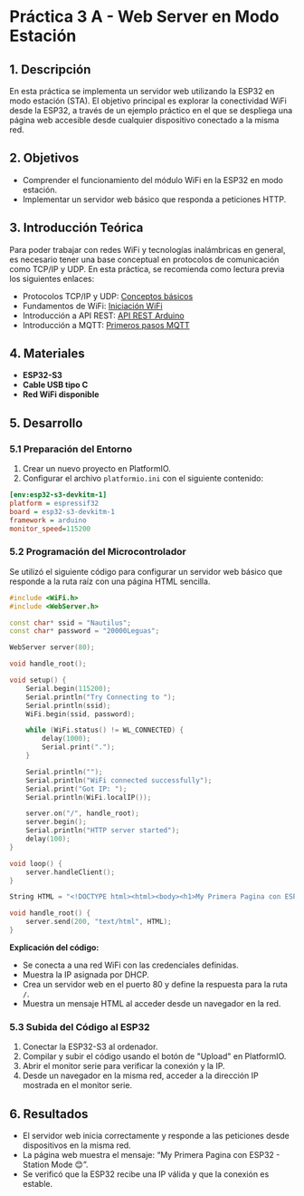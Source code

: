 
# Práctica 3 A - Web Server en Modo Estación

## 1. Descripción
En esta práctica se implementa un servidor web utilizando la ESP32 en modo estación (STA). El objetivo principal es explorar la conectividad WiFi desde la ESP32, a través de un ejemplo práctico en el que se despliega una página web accesible desde cualquier dispositivo conectado a la misma red.

## 2. Objetivos
- Comprender el funcionamiento del módulo WiFi en la ESP32 en modo estación.
- Implementar un servidor web básico que responda a peticiones HTTP.

## 3. Introducción Teórica
Para poder trabajar con redes WiFi y tecnologías inalámbricas en general, es necesario tener una base conceptual en protocolos de comunicación como TCP/IP y UDP. En esta práctica, se recomienda como lectura previa los siguientes enlaces:

- Protocolos TCP/IP y UDP: [Conceptos básicos](https://www.tlm.unavarra.es/~daniel/docencia/lir/lir05_06/slides/1-Conceptosbasicos.pdf)
- Fundamentos de WiFi: [Iniciación WiFi](http://www.radiocomunicaciones.net/pdf/curso-iniciacion-wifi.pdf)
- Introducción a API REST: [API REST Arduino](https://aprendiendoarduino.wordpress.com/2019/10/27/api-rest/)
- Introducción a MQTT: [Primeros pasos MQTT](https://ricveal.com/blog/primeros-pasos-mqtt)

## 4. Materiales
- **ESP32-S3**
- **Cable USB tipo C**
- **Red WiFi disponible**

## 5. Desarrollo

### 5.1 Preparación del Entorno
1. Crear un nuevo proyecto en PlatformIO.
2. Configurar el archivo `platformio.ini` con el siguiente contenido:
```ini
[env:esp32-s3-devkitm-1]
platform = espressif32
board = esp32-s3-devkitm-1
framework = arduino
monitor_speed=115200
```

### 5.2 Programación del Microcontrolador
Se utilizó el siguiente código para configurar un servidor web básico que responde a la ruta raíz con una página HTML sencilla.

```cpp
#include <WiFi.h>
#include <WebServer.h>

const char* ssid = "Nautilus";
const char* password = "20000Leguas";

WebServer server(80);

void handle_root();

void setup() {
    Serial.begin(115200);
    Serial.println("Try Connecting to ");
    Serial.println(ssid);
    WiFi.begin(ssid, password);

    while (WiFi.status() != WL_CONNECTED) {
        delay(1000);
        Serial.print(".");
    }

    Serial.println("");
    Serial.println("WiFi connected successfully");
    Serial.print("Got IP: ");
    Serial.println(WiFi.localIP());

    server.on("/", handle_root);
    server.begin();
    Serial.println("HTTP server started");
    delay(100);
}

void loop() {
    server.handleClient();
}

String HTML = "<!DOCTYPE html><html><body><h1>My Primera Pagina con ESP32 - Station Mode &#128522;</h1></body></html>";

void handle_root() {
    server.send(200, "text/html", HTML);
}
```

**Explicación del código:**
- Se conecta a una red WiFi con las credenciales definidas.
- Muestra la IP asignada por DHCP.
- Crea un servidor web en el puerto 80 y define la respuesta para la ruta `/`.
- Muestra un mensaje HTML al acceder desde un navegador en la red.

### 5.3 Subida del Código al ESP32
1. Conectar la ESP32-S3 al ordenador.
2. Compilar y subir el código usando el botón de "Upload" en PlatformIO.
3. Abrir el monitor serie para verificar la conexión y la IP.
4. Desde un navegador en la misma red, acceder a la dirección IP mostrada en el monitor serie.

## 6. Resultados
- El servidor web inicia correctamente y responde a las peticiones desde dispositivos en la misma red.
- La página web muestra el mensaje: “My Primera Pagina con ESP32 - Station Mode 😊”.
- Se verificó que la ESP32 recibe una IP válida y que la conexión es estable.
